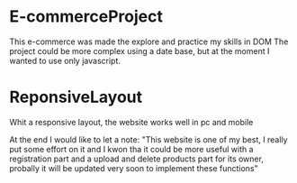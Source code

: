 # E-commerceProject
This e-commerce was made the explore and practice my skills in DOM
The project could be more complex using a date base, but at the moment
I wanted to use only javascript.

# ReponsiveLayout
Whit a responsive layout, the website works well in pc and mobile

At the end I would like to let a note:
"This website is one of my best, I really put some effort on it
and I kwon tha it could be more useful with a registration part
and a upload and delete products part for its owner, probally
it will be updated very soon to implement these functions"
